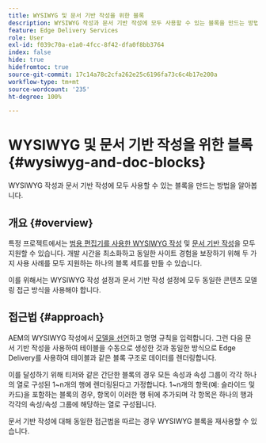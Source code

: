 ```yaml
---
title: WYSIWYG 및 문서 기반 작성을 위한 블록
description: WYSIWYG 작성과 문서 기반 작성에 모두 사용할 수 있는 블록을 만드는 방법을 알아봅니다.
feature: Edge Delivery Services
role: User
exl-id: f039c70a-e1a0-4fcc-8f42-dfa0f8bb3764
index: false
hide: true
hidefromtoc: true
source-git-commit: 17c14a78c2cfa262e25c6196fa73c6c4b17e200a
workflow-type: tm+mt
source-wordcount: '235'
ht-degree: 100%

---
```


# WYSIWYG 및 문서 기반 작성을 위한 블록 {#wysiwyg-and-doc-blocks}

WYSIWYG 작성과 문서 기반 작성에 모두 사용할 수 있는 블록을 만드는 방법을 알아봅니다.

## 개요 {#overview}

특정 프로젝트에서는 [범용 편집기를 사용한 WYSIWYG 작성](/help/edge/wysiwyg-authoring/authoring.md) 및 [문서 기반 작성](/help/edge/docs/authoring.md)을 모두 지원할 수 있습니다. 개발 시간을 최소화하고 동일한 사이트 경험을 보장하기 위해 두 가지 사용 사례를 모두 지원하는 하나의 블록 세트를 만들 수 있습니다.

이를 위해서는 WYSIWYG 작성 설정과 문서 기반 작성 설정에 모두 동일한 콘텐츠 모델링 접근 방식을 사용해야 합니다.

## 접근법 {#approach}

AEM의 WYSIWYG 작성에서 [모델을 선언](/help/edge/wysiwyg-authoring/content-modeling.md)하고 명명 규칙을 입력합니다. 그런 다음 문서 기반 작성을 사용하여 테이블을 수동으로 생성한 것과 동일한 방식으로 Edge Delivery를 사용하여 테이블과 같은 블록 구조로 데이터를 렌더링합니다.

이를 달성하기 위해 티저와 같은 간단한 블록의 경우 모든 속성과 속성 그룹이 각각 하나의 열로 구성된 1~n개의 행에 렌더링된다고 가정합니다. 1~n개의 항목(예: 슬라이드 및 카드)을 포함하는 블록의 경우, 항목이 이러한 행 뒤에 추가되며 각 항목은 하나의 행과 각각의 속성/속성 그룹에 해당하는 열로 구성됩니다.

문서 기반 작성에 대해 동일한 접근법을 따르는 경우 WYSIWYG 블록을 재사용할 수 있습니다.

